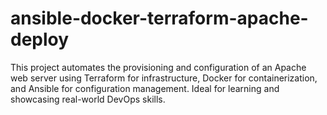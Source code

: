 # ansible-docker-terraform-apache-deploy
This project automates the provisioning and configuration of an Apache web server using Terraform for infrastructure, Docker for containerization, and Ansible for configuration management. 
Ideal for learning and showcasing real-world DevOps skills.
